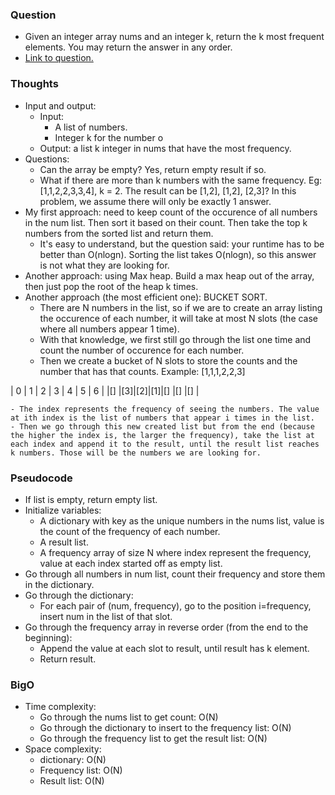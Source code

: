### Question
- Given an integer array nums and an integer k, return the k most frequent elements. You may return the answer in any order.
- [Link to question.](https://leetcode.com/problems/top-k-frequent-elements/description/)

### Thoughts
- Input and output:
    - Input: 
        - A list of numbers.
        - Integer k for the number o
    - Output: a list k integer in nums that have the most frequency.
- Questions:
    - Can the array be empty? Yes, return empty result if so.
    - What if there are more than k numbers with the same frequency. Eg: [1,1,2,2,3,3,4], k = 2. The result can be [1,2], [1,2], [2,3]? In this problem, we assume there will only be exactly 1 answer.
- My first approach: need to keep count of the occurence of all numbers in the num list. Then sort it based on their count. Then take the top k numbers from the sorted list and return them.
    - It's easy to understand, but the question said: your runtime has to be better than O(nlogn). Sorting the list takes O(nlogn), so this answer is not what they are looking for.
- Another approach: using Max heap. Build a max heap out of the array, then just pop the root of the heap k times.
- Another approach (the most efficient one): BUCKET SORT.
    - There are N numbers in the list, so if we are to create an array listing the occurence of each number, it will take at most N slots (the case where all numbers appear 1 time).
    - With that knowledge, we first still go through the list one time and count the number of occurence for each number.
    - Then we create a bucket of N slots to store the counts and the number that has that counts. Example: [1,1,1,2,2,3]

| 0 | 1 | 2 | 3 | 4 | 5 | 6 |
|[] |[3]|[2]|[1]|[] |[] |[] |

    - The index represents the frequency of seeing the numbers. The value at ith index is the list of numbers that appear i times in the list.
    - Then we go through this new created list but from the end (because the higher the index is, the larger the frequency), take the list at each index and append it to the result, until the result list reaches k numbers. Those will be the numbers we are looking for.

### Pseudocode
- If list is empty, return empty list.
- Initialize variables:
    - A dictionary with key as the unique numbers in the nums list, value is the count of the frequency of each number.
    - A result list.
    - A frequency array of size N where index represent the frequency, value at each index started off as empty list.
- Go through all numbers in num list, count their frequency and store them in the dictionary.
- Go through the dictionary:
    - For each pair of (num, frequency), go to the position i=frequency, insert num in the list of that slot.
- Go through the frequency array in reverse order (from the end to the beginning):
    - Append the value at each slot to result, until result has k element.
    - Return result.

### BigO
- Time complexity:
    - Go through the nums list to get count: O(N)
    - Go through the dictionary to insert to the frequency list: O(N)
    - Go through the frequency list to get the result list: O(N)
- Space complexity:
    - dictionary: O(N)
    - Frequency list: O(N)
    - Result list: O(N)

